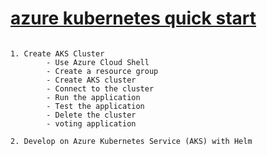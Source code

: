 # [azure kubernetes quick start](https://docs.microsoft.com/en-us/azure/aks/kubernetes-walkthrough)

```

1. Create AKS Cluster 
        - Use Azure Cloud Shell
        - Create a resource group
        - Create AKS cluster
        - Connect to the cluster
        - Run the application
        - Test the application
        - Delete the cluster
        - voting application 

2. Develop on Azure Kubernetes Service (AKS) with Helm

```

